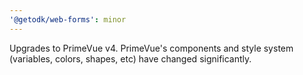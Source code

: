 ```yaml
---
'@getodk/web-forms': minor
---
```


Upgrades to PrimeVue v4. PrimeVue's components and style system (variables, colors, shapes, etc) have changed significantly.
